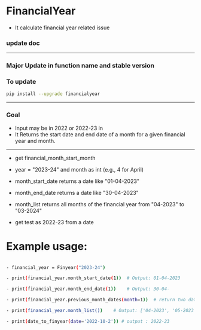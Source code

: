 # FinancialYear
- It calculate financial year related issue
<!-- doc updater -->

### update doc
----------------------------------------
<h3> Major Update in function name and stable version <h3>

### To update
```bash
pip install --upgrade financialyear
```
_______________________________________________________________________________________________________________
### Goal
- Input may be in 2022 or 2022-23 in 
- It Returns the start date and end date of a month for a given financial year and month.
________________________________________________________________________________________________________________
-    get financial_month_start_month
    

-    year = "2023-24" and month as int (e.g., 4 for April)

-    month_start_date returns a date like "01-04-2023"

-    month_end_date returns a date like "30-04-2023"

-    month_list returns all months of the financial year from "04-2023" to "03-2024"

-    get test as 2022-23 from a date

 # Example usage:
 ```bash

- financial_year = Finyear("2023-24")

- print(financial_year.month_start_date(1))  # Output: 01-04-2023

- print(financial_year.month_end_date(1))    # Output: 30-04-

- print(financial_year.previous_month_dates(month=1))  # return two date like :: (datetime.date(2023, 12, 1), datetime.date(2023, 12, 31))

- print(financial_year.month_list())    # Output: ['04-2023', '05-2023', '06-2023', ..., '03-2024']

- print(date_to_finyear(date='2022-10-2')) # output : 2022-23

```
